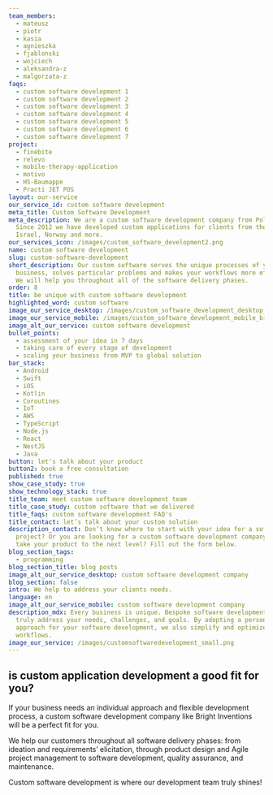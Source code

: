 ```yaml
---
team_members:
  - mateusz
  - piotr
  - kasia
  - agnieszka
  - fjablonski
  - wojciech
  - aleksandra-z
  - malgorzata-z
faqs:
  - custom software development 1
  - custom software development 2
  - custom software development 3
  - custom software development 4
  - custom software development 5
  - custom software development 6
  - custom software development 7
project:
  - finebite
  - relevo
  - mobile-therapy-application
  - motivo
  - HS-Baumappe
  - Practi JET POS
layout: our-service
our_service_id: custom software development
meta_title: Custom Software Development
meta_description: We are a custom software development company from Poland.
  Since 2012 we have developed custom applications for clients from the UK,
  Israel, Norway and more.
our_services_icon: /images/custom_software_development2.png
name: custom software development
slug: custom-software-development
short_description: Our custom software serves the unique processes of your
  business, solves particular problems and makes your workflows more efficient.
  We will help you throughout all of the software delivery phases.
order: 8
title: be unique with custom software development
highlighted_word: custom software
image_our_service_desktop: /images/custom_software_development_desktop_big.png
image_our_service_mobile: /images/custom_software_development_mobile_big.png
image_alt_our_service: custom software development
bullet_points:
  - assessment of your idea in 7 days
  - taking care of every stage of development
  - scaling your business from MVP to global solution
bar_stack:
  - Android
  - Swift
  - iOS
  - Kotlin
  - Coroutines
  - IoT
  - AWS
  - TypeScript
  - Node.js
  - React
  - NestJS
  - Java
button: let's talk about your product
button2: book a free consultation
published: true
show_case_study: true
show_technology_stack: true
title_team: meet custom software development team
title_case_study: custom software that we delivered
title_faqs: custom software development FAQ's
title_contact: let’s talk about your custom solution
description_contact: Don’t know where to start with your idea for a software
  project? Or you are looking for a custom software development company to help
  take your product to the next level? Fill out the form below.
blog_section_tags:
  - programming
blog_section_title: blog posts
image_alt_our_service_desktop: custom software development company
blog_section: false
intro: We help to address your clients needs.
language: en
image_alt_our_service_mobile: custom software development company
description_mdx: Every business is unique. Bespoke software development can
  truly address your needs, challenges, and goals. By adopting a personalized
  approach for your software development, we also simplify and optimize your
  workflows.
image_our_service: /images/customsoftwaredevelopment_small.png
---
```

## is custom application development a good fit for you?

If your business needs an individual approach and flexible development process, a custom software development company like Bright Inventions will be a perfect fit for you. 

We help our customers throughout all software delivery phases: from ideation and requirements’ elicitation, through product design and Agile project management to software development, quality assurance, and maintenance.

Custom software development is where our development team truly shines!